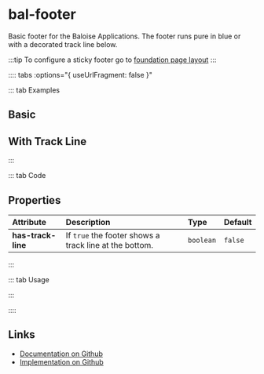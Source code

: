 # bal-footer

<!-- START: human documentation top -->

Basic footer for the Baloise Applications.
The footer runs pure in blue or with a decorated track line below.

:::tip
To configure a sticky footer go to [foundation page layout](../foundation/page-layout.md)
:::

<!-- END: human documentation top -->

:::: tabs :options="{ useUrlFragment: false }"

::: tab Examples

## Basic

<ClientOnly><docs-demo-bal-footer-48></docs-demo-bal-footer-48></ClientOnly>


## With Track Line

<ClientOnly><docs-demo-bal-footer-49></docs-demo-bal-footer-49></ClientOnly>


:::

::: tab Code

## Properties

| Attribute          | Description                                            | Type      | Default |
| :----------------- | :----------------------------------------------------- | :-------- | :------ |
| **has-track-line** | If `true` the footer shows a track line at the bottom. | `boolean` | `false` |

:::

::: tab Usage

<!-- START: human documentation bottom -->

<!-- END: human documentation bottom -->

:::

::::

## Links

* [Documentation on Github](https://github.com/baloise/design-system/blob/master/docs/src/components/components/bal-footer.md)
* [Implementation on Github](https://github.com/baloise/design-system/blob/master/packages/components/src/components/bal-footer)
